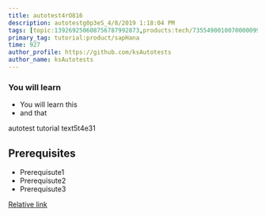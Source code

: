 ```yaml
---
title: autotest4rO816
description: autotestg0p3eS_4/8/2019 1:18:04 PM
tags: [topic:139269250608756787992873,products:tech/73554900100700000996,tutorial:experience/advanced]
primary_tag: tutorial:product/sapHana
time: 927
author_profile: https://github.com/ksAutotests
author_name: ksAutotests
---
```

### You will learn
- You will learn this
- and that

autotest tutorial text5t4e31

## Prerequisites
- Prerequisute1
- Prerequisute2
- Prerequisute3

[Relative link](autotest_tutorialrlm33v)
